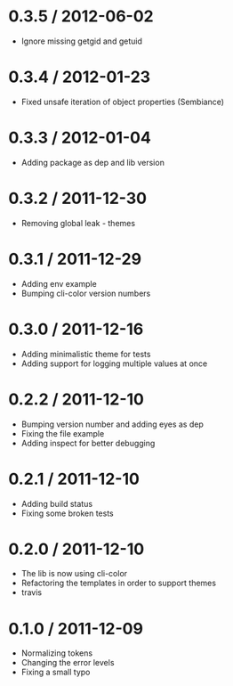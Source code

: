 
0.3.5 / 2012-06-02 
==================

  * Ignore missing getgid and getuid

0.3.4 / 2012-01-23 
==================

  * Fixed unsafe iteration of object properties (Sembiance)

0.3.3 / 2012-01-04 
==================

  * Adding package as dep and lib version

0.3.2 / 2011-12-30 
==================

  * Removing global leak - themes

0.3.1 / 2011-12-29 
==================

  * Adding env example
  * Bumping cli-color version numbers

0.3.0 / 2011-12-16 
==================

  * Adding minimalistic theme for tests
  * Adding support for logging multiple values at once

0.2.2 / 2011-12-10 
==================

  * Bumping version number and adding eyes as dep
  * Fixing the file example
  * Adding inspect for better debugging

0.2.1 / 2011-12-10 
==================

  * Adding build status
  * Fixing some broken tests

0.2.0 / 2011-12-10 
==================

  * The lib is now using cli-color
  * Refactoring the templates in order to support themes
  * travis

0.1.0 / 2011-12-09 
==================

  * Normalizing tokens
  * Changing the error levels
  * Fixing a small typo
